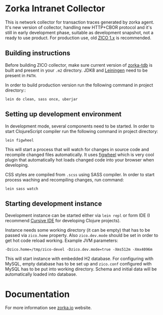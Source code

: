 # Zorka Intranet Collector

This is network collector for transaction traces generated by zorka agent. It's new version of collector,
handling new HTTP+CBOR protocol and it's still in early development phase, suitable as development snapshot,
not a ready to use product.  For production use, old [ZICO 1.x](https://github.com/jitlogic/zico-1.x) is recommended.


## Building instructions

Before building ZICO collector, make sure current version of [zorka-tdb](https://github.com/jitlogic/zorka-tdb) is
built and present in your `.m2` directory. JDK8 and [Leiningen](https://leiningen.org/) need to be present in `PATH`.  

In order to build production version run the following command in project directory::
 
```
lein do clean, sass once, uberjar
```

## Setting up development environment

In development mode, several components need to be started. In order to start ClojureScript compiler run the
following command in project directory:

```
lein figwheel
```

This will start a process that will watch for changes in source code and recompile changed files automatically. 
It uses [figwheel](https://github.com/bhauman/lein-figwheel) which is very cool plugin that automatically hot loads
changed code into your browser when developing.

CSS styles are compiled from `.scss` using SASS compiler. In order to start process waching and recompiling changes,
run command: 

```
lein sass watch
```

## Starting development instance

Development instance can be started either via `lein repl` or form IDE (I recommend 
[Cursive IDE](https://cursive-ide.com/) for developing Clojure projects).

Instance needs some working directory (it can be empty) that has to be passed via `zico.home` property. 
Also `zico.dev.mode` should be set in order to get hot code reload working. Example JVM parameters:

```
-Dzico.home=/tmp/zico-devel -Dzico.dev.mode=true -Xms512m -Xmx4096m
```

This will start instance with embedded H2 database. For configuring with MySQL, empty database has to be 
set up and `zico.conf` configured with MySQL has to be put into working directory. Schema and initial data
will be automatically loaded into database. 


# Documentation

For more information see [zorka.io](http://zorka.io) website. 

